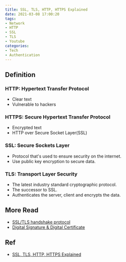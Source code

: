 ```yaml
---
title: SSL, TLS, HTTP, HTTPS Explained
date: 2021-03-08 17:00:20
tags:
- Network
- HTTP
- SSL
- TLS
- Youtube
categories:
- Tech
- Authentication
---
```


## Definition

### HTTP: Hypertext Transfer Protocol
* Clear text
* Vulnerable to hackers

### HTTPS: Secure Hypertext Transfer Protocol
* Encrypted text
* HTTP over Secure Socket Layer(SSL)

### SSL: Secure Sockets Layer
* Protocol that's used to ensure security on the internet.
* Use public key encryption to secure data.

### TLS: Transport Layer Security
* The latest industry standard cryptographic protocol.
* The successor to SSL.
* Authenticates the server, client and encrypts the data.

## More Read
* [SSL/TLS handshake protocol](/2021/03/08/authentication/ssl-tls-protocol)
* [Digital Signature & Digital Certificate](/2021/03/08/authentication/digital-signature-and-digital-certificate)

## Ref
* [SSL, TLS, HTTP, HTTPS Explained](https://www.youtube.com/watch?v=hExRDVZHhig)
